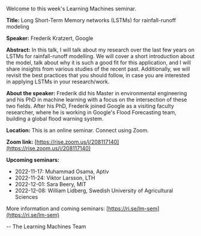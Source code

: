 Welcome to this week's Learning Machines seminar.

**Title:** Long Short-Term Memory networks (LSTMs) for rainfall-runoff modeling

**Speaker:** Frederik Kratzert, Google

**Abstract:** In this talk, I will talk about my research over the last few years on LSTMs for rainfall-runoff modelling. We will cover a short introduction about the model, talk about why it is such a good fit for this application, and I will share insights from various studies of the recent past. Additionally, we will revisit the best practices that you should follow, in case you are interested in applying LSTMs in your research/work.

**About the speaker:** Frederik did his Master in environmental engineering and his PhD in machine learning with a focus on the intersection of these two fields. After his PhD, Frederik joined Google as a visiting faculty researcher, where he is working in Google's Flood Forecasting team, building a global flood warning system.

**Location:** This is an online seminar. Connect using Zoom.

**Zoom link:** [https://rise.zoom.us/j/208117140](https://rise.zoom.us/j/208117140)

**Upcoming seminars:**

* 2022-11-17: Muhammad Osama, Aptiv
* 2022-11-24: Viktor Larsson, LTH
* 2022-12-01: Sara Beery, MIT
* 2022-12-08: William Lidberg, Swedish University of Agricultural Sciences

More information and coming seminars: [https://ri.se/lm-sem](https://ri.se/lm-sem)

-- The Learning Machines Team

